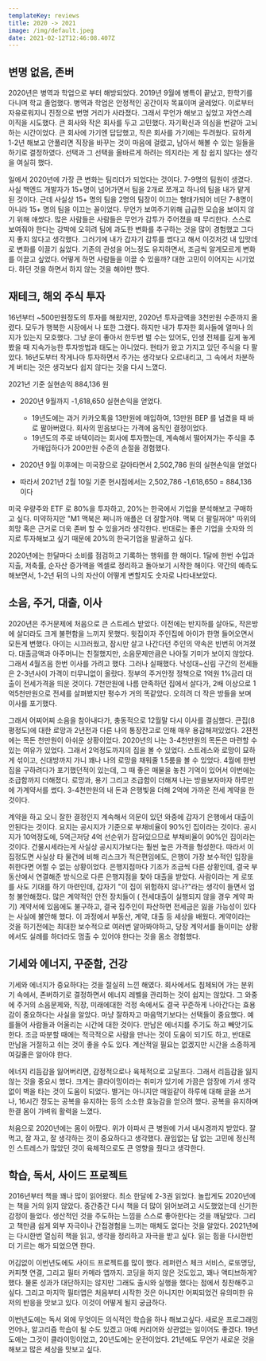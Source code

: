 ```yaml
---
templateKey: reviews
title: 2020 -> 2021
image: /img/default.jpeg
date: 2021-02-12T12:46:08.407Z
---
```

## 변명 없음, 존버

2020년은 병역과 학업으로 부터 해방되었다. 2019년 9월에 병특이 끝났고, 한학기를 다니며 학교 졸업했다. 병역과 학업은 안정적인 공간이자 목표이며 굴레었다. 이로부터 자유로워지니 진정으로 변명 거리가 사라졌다. 그래서 무언가 해보고 싶었고 자연스레 이직을 시도했다. 큰 회사와 작은 회사를 두고 고민했다. 자기확신과 의심을 번갈아 고뇌하는 시간이었다. 큰 회사에 가기엔 답답했고, 작은 회사를 가기에는 두려웠다. 묘하게 1-2년 해보고 안풀리면 직장을 바꾸는 것이 마음에 걸렸고, 남아서 해볼 수 있는 일들을 하기로 결정하였다. 선택과 그 선택을 올바르게 하려는 의지라는 게 참 쉽지 않다는 생각을 여실히 했다.

일에서 2020년에 가장 큰 변화는 팀리더가 되었다는 것이다. 7-9명의 팀원이 생겼다. 사실 백엔드 개발자가 15+명이 넘어가면서 팀을 2개로 쪼개고 하나의 팀을 내가 맡게 된 것이다. 근데 사실상 15+ 명의 팀을 2명의 팀장이 이끄는 형태가되어 비단 7-8명이 아니라 15+ 명의 팀을 이끄는 꼴이었다. 무언가 보여주기위해 급급한 모습을 보이지 않기 위해 애썼다. 많은 사람들은 사람들은 무언가 감투가 주어졌을 때 무리한다. 스스로 보여줘야 한다는 강박에 오히려 팀에 과도한 변화를 추구하는 것을 많이 경험했고 그다지 좋지 않다고 생각했다.  그러기에 내가 갑자기 감투를 썼다고 해서 이것저것 내 입맛데로 변화를 이끌기 싫었다. 기존의 관성을 어느정도 유지하면서, 조금씩 알게모르게 변화를 이끌고 싶었다. 어떻게 하면 사람들을 이끌 수 있을까? 대한 고민이 이어지는 시기었다. 하던 것을 하면서 하지 않는 것을 해야만 했다.

## 재테크, 해외 주식 투자

16년부터 ~500만원정도의 투자를 해왔지만, 2020년 투자금액을 3천만원 수준까지 올렸다. 모두가 행복한 시장에서 나 또한 그랬다. 하지만 내가 투자한 회사들에 얼마나 의지가 있는지 모호했다. 그냥 운이 좋아서 한두번 벌 수는 있어도, 인생 전체를 길게 놓게 봤을 때 지속가능한 투자방법과 태도는 아니었다. 현타가 왔고 가지고 있던 주식을 다 팔았다. 16년도부터 작게나마 투자하면서 주가는 생각보다 오르내리고, 그 속에서 차분하게 버티는 것은 생각보다 쉽지 않다는 것을 다시 느꼈다.

2021년 기준 실현손익 884,136 원

* 2020년 9월까지 -1,618,650 실현손익을 얻었다.

  * 19년도에는 과거 카카오톡을 13만원에 매입하여, 13만원 BEP 를 넘겼을 때 바로 팔아버렸다. 회사의 믿음보다는 가격에 움직인 결정이었다.
  * 19년도의 주로 바텍이라는 회사에 투자했는데, 계속해서 떨어져가는 주식을 추가매입하다가 200만원 수준의 손절을 경험했다.
* 2020년 9월 이후에는 미국장으로 갈아타면서 2,502,786 원의 실현손익을 얻었다
* 따라서 2021년 2월 10일 기준 현시점에서는 2,502,786 -1,618,650 = 884,136 이다

미국 우량주와 ETF 로 80%을 투자하고, 20%는 한국에서 기업을 분석해보고 구매하고 싶다. 미약하지만 "M1 맥북은 쩌니까 애플은 더 잘할거야. 맥북 더 팔릴꺼야" 따위의 희망 혹은 근거로 더욱 존버 할 수 있을거라 생각한다. 반대로는 좋은 기업을 숫자와 의지로 투자해보고 싶기 때문에 20%의 한국기업을 발굴하고 싶다. 

2020년에는 한달마다 소비를 점검하고 기록하는 행위를 한 해이다. 1달에 한번 수입과 지출, 저축률, 순자산 증가액을 엑셀로 정리하고 돌아보기 시작한 해이다. 약간의 예측도 해보면서, 1-2년 뒤의 나의 자산이 어떻게 변할지도 숫자로 나타내보았다.

## 소음, 주거, 대출, 이사

2020년은 주거문제에 처음으로 큰 스트레스 받았다. 이전에는 반지하를 살아도, 작은방에 살더라도 크게 불편함을 느끼지 못했다. 윗집이자 주인집에 아이가 한명 들어오면서 모든게 변했다. 아이는 시끄러웠고, 잠시만 살고 나간다던 주인의 약속은 빈번히 어겨졌다. 대출금액과 아주머니는 친절했지만, 소음문제만큼은 나아질 기미가 보이지 않았다. 그래서 4월즈음 한번 이사를 가려고 했다. 그러나 실패했다. 낙성대~신림 구간의 전세들은 2-3년사이 가격이 터무니없이 올랐다. 정부의 주거안정 정책으로 1억원 1%금리 대출이 전세가격을 띄운 것이다. 7천만원에 나름 만족하던 집에서 살다가, 2배 이상으로 1억5천만원으로 전세를 살펴봤지만 평수가 거의 똑같았다. 오히려 더 작은 방들을 보며 이사를 포기했다. 

그래서 어찌어찌 소음을 참아내다가, 충동적으로 12월말 다시 이사를 결심했다. 큰집(8평정도)에 대한 로망과 2년전과 다른 나의 통장잔고로 인해 매우 용감해져있었다. 2젼전에는 목돈 천만원이 아쉬운 상황이었다. 2020년의 나는 3-4천만원의 목돈은 마련할 수 있는 여유가 있었다. 그래서 2억정도까지의 집을 볼 수 있었다. 스트레스와 로망이 묘하게 섞이고, 신대방까지 가니 꽤나 나의 로망을 채워줄 1.5룸을 볼 수 있었다. 4월에 한번 집을 구하려다가 포기했던적이 있는데, 그 때 좋은 매물을 놓친 기억이 있어서 이번에는 조급함까지 더해졌다. 로망과, 용기 그리고 조급함이 더해져 나는 방을보자마자 하루만에 가계약서를 썼다. 3-4천만원의 내 돈과 은행빛을 더해 2억에 가까운 전세 계약을 한 것이다.

계약을 하고 오니 잘한 결정인지 계속해서 의문이 있던 와중에 갑자기 은행에서 대출이 안된다는 것이다. 요지는 공시지가 기준으로 부채비율이 90%인 집이라는 것이다. 공시지가 10억정도에, 5억근저당 4억 선순위가 잡혀있으므로 부채비율이 90%인 집이라는 것이다. 건물시세라는게 사실상 공시지가보다는 훨씬 높은 가격을 형성한다. 따라서 이 집정도면 사실상 타 물건에 비해 리스크가 적은편임에도, 은행이 가장 보수적인 입장을 취한다면 어쩔 수 없는 상황이었다. 은행지점마다 기조가 조금씩 다른 상황인데, 결국 부동산에서 연결해준 방식으로 다른 은행지점을 찾아 대출을 받았다. 사람이라는 게 로또를 사도 기대를 하기 마련인데, 갑자기 "이 집이 위험하지 않나?"라는 생각이 들면서 엄청 불안해졌다. 많은 계약적인 안전 장치들이 ( 전세대출이 실행되지 않을 경우 계약 파기) 계약서에 있음에도 불구하고, 결국 집주인이 파산하면 전세금은 잃을 가능성이 있다는 사실에 불안해 했다. 이 과정에서 부동산, 계약, 대출 등 세상을 배웠다. 계약이라는 것을 하기전에는 최대한 보수적으로 여러번 알아봐야하고, 당장 계약서를 들이미는 상황에서도 실례를 하더라도 멈출 수 있어야 한다는 것을 몸소 경험했다.

## 기세와 에너지, 꾸준함, 건강

기세와 에너지가 중요하다는 것을 절실히 느낀 해였다. 회사에서도 침체되어 가는 분위기 속에서, 존버하기로 결정하면서 에너지 레벨을 관리하는 것이 쉽지는 않았다. 그 와중에 주거의 소음문제와, 직장, 미래에대한 걱정 속에서도 결국 꾸준하게 나아간다는 효용감이 중요하다는 사실을 알았다. 마냥 잘하자고 마음먹기보다는 선택들이 중요했다. 예를들어 사람들과 어울리는 시간에 대한 것이다. 만남은 에너지를 주기도 하고 빼앗기도 한다. 조금 따분할 때에는 적극적으로 사람을 만나는 것이 도움이 되기도 하고, 반대로 만남을 거절하고 쉬는 것이 좋을 수도 있다. 계산적일 필요는 없겠지만 시간을 소중하게 여길줄은 알아야 한다.

에너지 리듬감을 잃어버리면, 감정적으로나 육체적으로 고달프다. 그래서 리듬감을 잃지 않는 것을 중요시 했다. 크게는 클라이밍이라는 취미가 있기에 가끔은 암장에 가서 생각없이 벽을 타는 것이 도움이 되었다. 별거는 아니지만 매일같이 하루에 대해 글을 쓰거나, 16시간 정도는 공복을 유지하는 등의 소소한 효능감을 얻으려 했다. 공복을 유지하며 한결 몸이 가벼워 활력을 느꼈다. 

처음으로 2020년에는 몸이 아팠다. 위가 아파서 큰 병원에 가서 내시경까지 받았다. 잘 먹고, 잘 자고, 잘 생각하는 것이 중요하다고 생각했다. 끊임없는 답 없는 고민에 정신적인 스트레스가 많았던 것이 육체적으로도 큰 영향을 줬다고 생각한다.

## 학습, 독서, 사이드 프로젝트

2016년부터 책을 꽤나 많이 읽어왔다. 최소 한달에 2-3권 읽었다. 놀랍게도 2020년에는 책을 거의 읽지 않았다. 중간중간 다시 책을 더 많이 읽어보려고 시도했었는데 신기한 감정이 들었다. 생산적인 것을 주도하는 느낌을 스스로 좋아한다는 것을 깨달았다. 그리고 책만큼 쉽게 외부 자극이나 간접경험을 느끼는 매체도 없다는 것을 알았다. 2021년에는 다시한번 열심히 책을 읽고, 생각을 정리하고 자극을 받고 싶다. 읽는 힘을 다시한번 더 기르는 해가 되었으면 한다.

어김없이 이번년도에도 사이드 프로젝트를 많이 했다. 레퍼런스 체크 서비스, 로또명당, 커피챗 연결, 그리고 필터 카메라 앱까지. 코딩을 하지 않은 것도있고, 꽤나 액티브하게? 했다. 물론 성과가 대단하지는 않지만 그래도 출시와 실행을 했다는 점에서 칭찬해주고싶다. 그리고 마지막 필터앱은 처음부터 시작한 것은 아니지만 어찌되었건 유의미한 유저의 반응을 맛보고 있다. 이것이 어떻게 될지 궁금하다.

이번년도에는 독서 외에 무엇이든 의식적인 학습을 하나 해보고싶다. 새로운 프로그래밍 언어나, 알고리즘 학습이 될 수도 있겠고 아예 커리어와 상관없는 일이어도 좋겠다. 19년도에는 그것이 클라이밍이었고, 20년도에는 운전이었다. 21년에도 무언가 새로운 것을 해보고 많은 세상을 맛보고 싶다.